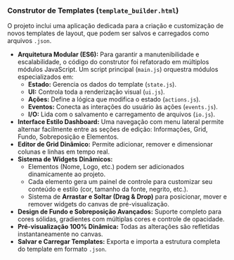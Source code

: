 ### Construtor de Templates (`template_builder.html`)

O projeto inclui uma aplicação dedicada para a criação e customização de novos templates de layout, que podem ser salvos e carregados como arquivos `.json`.

*   **Arquitetura Modular (ES6):** Para garantir a manutenibilidade e escalabilidade, o código do construtor foi refatorado em múltiplos módulos JavaScript. Um script principal (`main.js`) orquestra módulos especializados em:
    *   **Estado:** Gerencia os dados do template (`state.js`).
    *   **UI:** Controla toda a renderização visual (`ui.js`).
    *   **Ações:** Define a lógica que modifica o estado (`actions.js`).
    *   **Eventos:** Conecta as interações do usuário às ações (`events.js`).
    *   **I/O:** Lida com o salvamento e carregamento de arquivos (`io.js`).
*   **Interface Estilo Dashboard:** Uma navegação com menu lateral permite alternar facilmente entre as seções de edição: Informações, Grid, Fundo, Sobreposição e Elementos.
*   **Editor de Grid Dinâmico:** Permite adicionar, remover e dimensionar colunas e linhas em tempo real.
*   **Sistema de Widgets Dinâmicos:**
    *   Elementos (Nome, Logo, etc.) podem ser adicionados dinamicamente ao projeto.
    *   Cada elemento gera um painel de controle para customizar seu conteúdo e estilo (cor, tamanho da fonte, negrito, etc.).
    *   Sistema de **Arrastar e Soltar (Drag & Drop)** para posicionar, mover e remover widgets do canvas de pré-visualização.
*   **Design de Fundo e Sobreposição Avançados:** Suporte completo para cores sólidas, gradientes com múltiplas cores e controle de opacidade.
*   **Pré-visualização 100% Dinâmica:** Todas as alterações são refletidas instantaneamente no canvas.
*   **Salvar e Carregar Templates:** Exporta e importa a estrutura completa do template em formato `.json`.